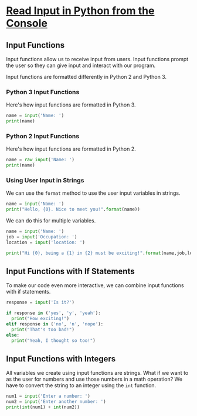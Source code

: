 # [Read Input in Python from the Console](https://egghead.io/lessons/python-read-input-in-python-from-the-console)

## Input Functions

Input functions allow us to receive input from users. Input functions prompt the user so they can give input and interact with our program.

Input functions are formatted differently in Python 2 and Python 3.

### Python 3 Input Functions

Here's how input functions are formatted in Python 3.

```python
name = input('Name: ')
print(name)
```

### Python 2 Input Functions

Here's how input functions are formatted in Python 2.

```python
name = raw_input('Name: ')
print(name)
```

### Using User Input in Strings

We can use the `format` method to use the user input variables in strings.

```python
name = input('Name: ')
print("Hello, {0}. Nice to meet you!".format(name))
```

We can do this for multiple variables.

```python
name = input('Name: ')
job = input('Occupation: ')
location = input('location: ')

print("Hi {0}, being a {1} in {2} must be exciting!".format(name,job,location))
```

## Input Functions with If Statements

To make our code even more interactive, we can combine input functions with if statements.

```python
response = input('Is it?')

if response in ('yes', 'y', 'yeah'):
  print("How exciting!")
elif response in ('no', 'n', 'nope'):
  print("That's too bad!")
else:
  print("Yeah, I thought so too!")
```

## Input Functions with Integers

All variables we create using input functions are strings. What if we want to as the user for numbers and use those numbers in a math operation? We have to convert the string to an integer using the `int` function.

```python
num1 = input('Enter a number: ')
num2 = input('Enter another number: ')
print(int(num1) + int(num2))
```
